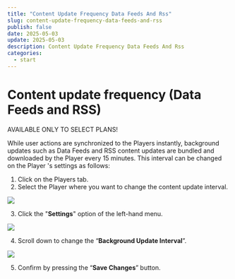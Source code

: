 ```yaml
---
title: "Content Update Frequency Data Feeds And Rss"
slug: content-update-frequency-data-feeds-and-rss
publish: false
date: 2025-05-03
update: 2025-05-03
description: Content Update Frequency Data Feeds And Rss
categories:
  - start
---
```


Content update frequency (Data Feeds and RSS)
=============================================

AVAILABLE ONLY TO SELECT PLANS!

While user actions are synchronized to the Players instantly, background updates such as Data Feeds and RSS content updates are bundled and downloaded by the Player every 15 minutes. This interval can be changed on the Player 's settings as follows:

1. Click on the Players tab.
2. Select the Player where you want to change the content update interval.

![](https://static.helpjuice.com/helpjuice_production/uploads/upload/image/23821/direct/1741796041256/image.png)

3. Click the "**Settings**" option of the left-hand menu.

![](https://static.helpjuice.com/helpjuice_production/uploads/upload/image/23821/direct/1741796361588/image.png)

4. Scroll down to change the “**Background Update Interval**”.

![](https://static.helpjuice.com/helpjuice_production/uploads/upload/image/23821/5117365/data-feeds-and-rss-content-update-frequency-2023-09-2820250312-78-dqg30d.png)

5. Confirm by pressing the “**Save Changes**” button.
